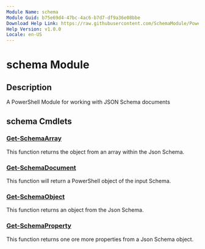 ```yaml
---
Module Name: schema
Module Guid: b75e69d4-47bc-4ac6-b7d7-df9a36e08bbe
Download Help Link: https://raw.githubusercontent.com/SchemaModule/PowerShell/dev/cabs
Help Version: v1.0.0
Locale: en-US
---
```


# schema Module
## Description
A PowerShell Module for working with JSON Schema documents

## schema Cmdlets
### [Get-SchemaArray](Get-SchemaArray.md)
This function returns the object from an array within the Json Schema.

### [Get-SchemaDocument](Get-SchemaDocument.md)
This function will return a PowerShell object of the input Schema.

### [Get-SchemaObject](Get-SchemaObject.md)
This function returns an object from the Json Schema.

### [Get-SchemaProperty](Get-SchemaProperty.md)
This function returns one ore more properties from a Json Schema object.

